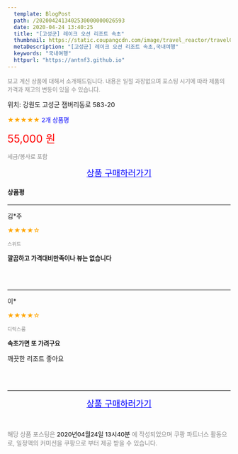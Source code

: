 ```yaml
---
  template: BlogPost
  path: /2020042413402530000000026593
  date: 2020-04-24 13:40:25
  title: "[고성군] 레이크 오션 리조트 속초"
  thumbnail: https://static.coupangcdn.com/image/travel_reactor/travelConnect/hotel/C00242129/d2a2e74d-f286-433a-b6ce-3eb02f532dc4.jpg
  metaDescription: "[고성군] 레이크 오션 리조트 속초,국내여행"
  keywords: "국내여행"
  httpurl: "https://antnf3.github.io"
---
```

  
<span style="color: #888;font-size:0.8rem">보고 계신 상품에 대해서 소개해드립니다.
내용은 일절 과장없으며 포스팅 시기에 따라 제품의 가격과 재고의 변동이 있을 수 있습니다.</span>
  
<span style="font-size: 0.9rem;">위치: 강원도 고성군 잼버리동로 583-20</span>
  
<span style="color: orange;">★★★★★</span> <span style="color: blue;font-size: 0.85rem;">2개 상품평</span>
  
<span style="color: red;font-size: 1.5rem;">55,000 원</span>
  
<span style="color: #888;font-size:0.8rem">세금/봉사료 포함</span>





<p align="center"><a href="http://me2.do/FIrtiaVp" style="font-size: 1.2rem; color: blue;">상품 구매하러가기</a></p>

#### 상품평
  
---
  
김*주
    
<span style="color: orange;">★★★★☆</span>
    
<span style="color: #888;font-size:0.7rem">스위트</span>
    
<span style="font-size:0.85rem">**깔끔하고 가격대비만족이나 뷰는 없습니다**</span>
    

    
<br>
<br>

---
  
이*
    
<span style="color: orange;">★★★★☆</span>
    
<span style="color: #888;font-size:0.7rem">디럭스룸</span>
    
<span style="font-size:0.85rem">**속초가면 또 가려구요**</span>
    
<span style="font-size: 0.9rem;">깨끗한 리조트 좋아요</span>
    
<br>
<br>


  
---
  
<p align="center"><a href="http://me2.do/FIrtiaVp" style="font-size: 1.2rem; color: blue;">상품 구매하러가기</a></p>
  
<br>
  
<span style="font-size: 0.85rem; color: #888;">해당 상품 포스팅은 <span style="color: #000;"> 2020년04월24일 13시40분 </span> 에 작성되었으며 쿠팡 파트너스 활동으로, 일정액의 커미션을 쿠팡으로 부터 제공 받을 수 있습니다.</span>